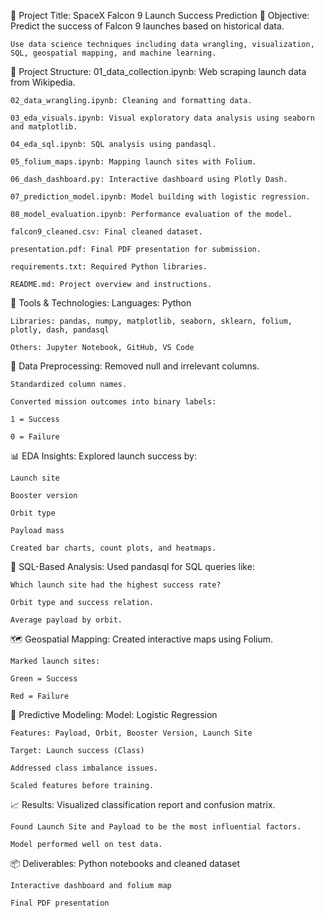 🚀 Project Title: SpaceX Falcon 9 Launch Success Prediction
📌 Objective:
    Predict the success of Falcon 9 launches based on historical data.
    
    Use data science techniques including data wrangling, visualization, SQL, geospatial mapping, and machine learning.

📁 Project Structure:
    01_data_collection.ipynb: Web scraping launch data from Wikipedia.
    
    02_data_wrangling.ipynb: Cleaning and formatting data.
    
    03_eda_visuals.ipynb: Visual exploratory data analysis using seaborn and matplotlib.
    
    04_eda_sql.ipynb: SQL analysis using pandasql.
    
    05_folium_maps.ipynb: Mapping launch sites with Folium.
    
    06_dash_dashboard.py: Interactive dashboard using Plotly Dash.
    
    07_prediction_model.ipynb: Model building with logistic regression.
    
    08_model_evaluation.ipynb: Performance evaluation of the model.
    
    falcon9_cleaned.csv: Final cleaned dataset.
    
    presentation.pdf: Final PDF presentation for submission.
    
    requirements.txt: Required Python libraries.
    
    README.md: Project overview and instructions.

🧪 Tools & Technologies:
    Languages: Python
    
    Libraries: pandas, numpy, matplotlib, seaborn, sklearn, folium, plotly, dash, pandasql
    
    Others: Jupyter Notebook, GitHub, VS Code

🧼 Data Preprocessing:
    Removed null and irrelevant columns.
    
    Standardized column names.
    
    Converted mission outcomes into binary labels:
    
    1 = Success
    
    0 = Failure

📊 EDA Insights:
    Explored launch success by:
    
    Launch site
    
    Booster version
    
    Orbit type
    
    Payload mass
    
    Created bar charts, count plots, and heatmaps.

🧾 SQL-Based Analysis:
    Used pandasql for SQL queries like:
    
    Which launch site had the highest success rate?
    
    Orbit type and success relation.
    
    Average payload by orbit.

🗺 Geospatial Mapping:
    Created interactive maps using Folium.
    
    Marked launch sites:
    
    Green = Success
    
    Red = Failure

🤖 Predictive Modeling:
    Model: Logistic Regression
    
    Features: Payload, Orbit, Booster Version, Launch Site
    
    Target: Launch success (Class)
    
    Addressed class imbalance issues.
    
    Scaled features before training.

📈 Results:
    Visualized classification report and confusion matrix.
    
    Found Launch Site and Payload to be the most influential factors.
    
    Model performed well on test data.

📦 Deliverables:
    Python notebooks and cleaned dataset
    
    Interactive dashboard and folium map
    
    Final PDF presentation


